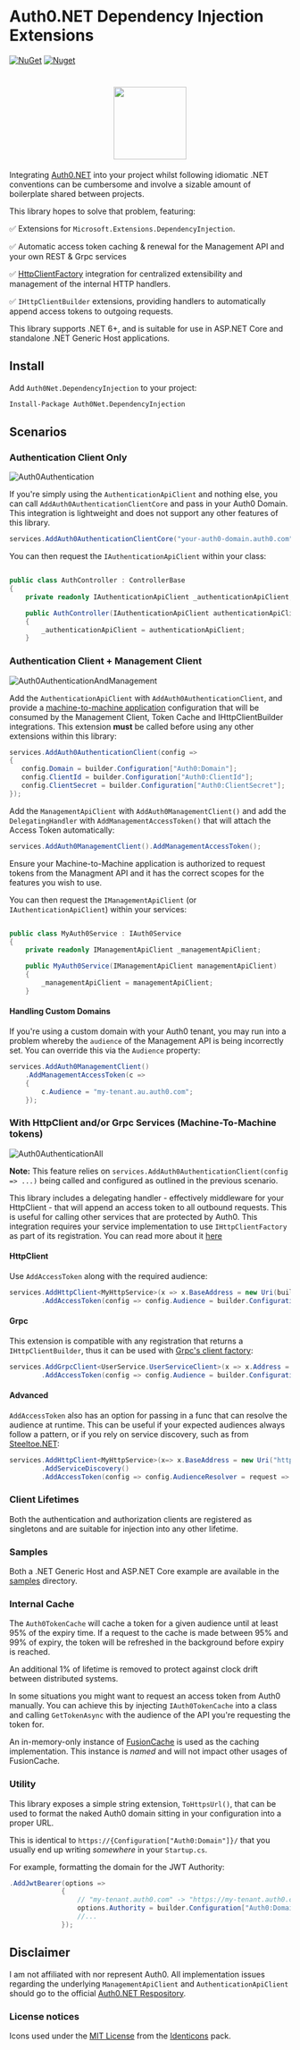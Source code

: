 # Auth0.NET Dependency Injection Extensions
[![NuGet](https://img.shields.io/nuget/v/Auth0Net.DependencyInjection.svg?style=flat-square)](https://www.nuget.org/packages/Auth0Net.DependencyInjection)
[![Nuget](https://img.shields.io/nuget/dt/Auth0Net.DependencyInjection?style=flat-square)](https://www.nuget.org/packages/Auth0Net.DependencyInjection)

<h1 align="center">
<img align="center" src="https://user-images.githubusercontent.com/975824/128343470-8d97e39d-ff8a-4daf-8ebf-f9039a46abd6.png" height="130px" />
</h1>

Integrating [Auth0.NET](https://github.com/auth0/auth0.net) into your project whilst following idiomatic .NET conventions can be cumbersome and involve a sizable amount of boilerplate shared between projects. 

This library hopes to solve that problem, featuring:

 :white_check_mark: Extensions for `Microsoft.Extensions.DependencyInjection`.
 
 :white_check_mark: Automatic access token caching & renewal for the Management API and your own REST & Grpc services
 
 :white_check_mark: [HttpClientFactory](https://docs.microsoft.com/en-us/aspnet/core/fundamentals/http-requests) integration for centralized extensibility and management of the internal HTTP handlers.
 
 :white_check_mark: `IHttpClientBuilder` extensions, providing handlers to automatically append access tokens to outgoing requests.
 
 This library supports .NET 6+, and is suitable for use in ASP.NET Core and standalone .NET Generic Host applications.
 
 ## Install
 
 Add `Auth0Net.DependencyInjection` to your project:
 
 ```ps
Install-Package Auth0Net.DependencyInjection
```
 
 ## Scenarios
 
 ### Authentication Client Only
 
![Auth0Authentication](https://user-images.githubusercontent.com/975824/128319560-4b859296-44f5-4219-a1b3-8255bf29f1b3.png)
 
If you're simply using the `AuthenticationApiClient` and nothing else, you can call `AddAuth0AuthenticationClientCore` and pass in your Auth0 Domain. This integration is lightweight and does not support any other features of this library. 
 
 ```csharp
services.AddAuth0AuthenticationClientCore("your-auth0-domain.auth0.com");
```

You can then request the `IAuthenticationApiClient` within your class:

```csharp

public class AuthController : ControllerBase
{
    private readonly IAuthenticationApiClient _authenticationApiClient;

    public AuthController(IAuthenticationApiClient authenticationApiClient)
    {
        _authenticationApiClient = authenticationApiClient;
    }
 ```

### Authentication Client + Management Client 
 
![Auth0AuthenticationAndManagement](https://user-images.githubusercontent.com/975824/128319611-9083d473-191d-4593-ad0f-9669335dbb62.png)

 
Add the `AuthenticationApiClient` with `AddAuth0AuthenticationClient`, and provide a [machine-to-machine application](https://auth0.com/docs/applications/set-up-an-application/register-machine-to-machine-applications) configuration that will be consumed by the Management Client, Token Cache and IHttpClientBuilder integrations. This extension **must** be called before using any other extensions within this library:
 
 ```csharp
services.AddAuth0AuthenticationClient(config =>
{
    config.Domain = builder.Configuration["Auth0:Domain"];
    config.ClientId = builder.Configuration["Auth0:ClientId"];
    config.ClientSecret = builder.Configuration["Auth0:ClientSecret"];
});
```

Add the `ManagementApiClient` with `AddAuth0ManagementClient()` and add the `DelegatingHandler` with `AddManagementAccessToken()` that will attach the Access Token automatically:

```csharp
services.AddAuth0ManagementClient().AddManagementAccessToken();
```

Ensure your Machine-to-Machine application is authorized to request tokens from the Managment API and it has the correct scopes for the features you wish to use.

You can then request the `IManagementApiClient` (or `IAuthenticationApiClient`) within your services:

```csharp

public class MyAuth0Service : IAuth0Service
{
    private readonly IManagementApiClient _managementApiClient;

    public MyAuth0Service(IManagementApiClient managementApiClient)
    {
        _managementApiClient = managementApiClient;
    }
 ```
 
 
 #### Handling Custom Domains

If you're using a custom domain with your Auth0 tenant, you may run into a problem whereby the `audience` of the Management API is being incorrectly set. You can override this via the `Audience` property:

```cs
services.AddAuth0ManagementClient()
    .AddManagementAccessToken(c =>
    {
        c.Audience = "my-tenant.au.auth0.com";
    });
```

### With HttpClient and/or Grpc Services (Machine-To-Machine tokens)

![Auth0AuthenticationAll](https://user-images.githubusercontent.com/975824/128319653-418e0e72-2ddf-4d02-9544-1d60bd523321.png)

**Note:** This feature relies on `services.AddAuth0AuthenticationClient(config => ...)` being called and configured as outlined in the previous scenario. 

This library includes a delegating handler - effectively middleware for your HttpClient - that will append an access token to all outbound requests. This is useful for calling other services that are protected by Auth0. This integration requires your service implementation to use `IHttpClientFactory` as part of its registration. You can read more about it [here](https://docs.microsoft.com/en-us/aspnet/core/fundamentals/http-requests)

#### HttpClient
Use `AddAccessToken` along with the required audience:

```csharp
services.AddHttpClient<MyHttpService>(x => x.BaseAddress = new Uri(builder.Configuration["MyHttpService:Url"]))
        .AddAccessToken(config => config.Audience = builder.Configuration["MyHttpService:Audience"]);
```

#### Grpc

This extension is compatible with any registration that returns a `IHttpClientBuilder`, thus it can be used with [Grpc's client factory](https://docs.microsoft.com/en-us/aspnet/core/grpc/clientfactory):

```csharp
services.AddGrpcClient<UserService.UserServiceClient>(x => x.Address = new Uri(builder.Configuration["MyGrpcService:Url"]))
        .AddAccessToken(config => config.Audience = builder.Configuration["MyGrpcService:Audience"]);
```

#### Advanced

`AddAccessToken` also has an option for passing in a func that can resolve the audience at runtime. This can be useful if your expected audiences always follow a pattern, or if you rely on service discovery, such as from [Steeltoe.NET](https://docs.steeltoe.io/api/v3/discovery/discovering-services.html):

```csharp
services.AddHttpClient<MyHttpService>(x=> x.BaseAddress = new Uri("https://MyServiceName/"))
        .AddServiceDiscovery()
        .AddAccessToken(config => config.AudienceResolver = request => request.RequestUri.GetLeftPart(UriPartial.Authority));
```

### Client Lifetimes

Both the authentication and authorization clients are registered as singletons and are suitable for injection into any other lifetime.

### Samples

Both a .NET Generic Host and ASP.NET Core example are available in the [samples](https://github.com/Hawxy/Auth0Net.DependencyInjection/tree/main/samples) directory.

### Internal Cache

The `Auth0TokenCache` will cache a token for a given audience until at least 95% of the expiry time. If a request to the cache is made between 95% and 99% of expiry, the token will be refreshed in the background before expiry is reached.

An additional 1% of lifetime is removed to protect against clock drift between distributed systems.

In some situations you might want to request an access token from Auth0 manually. You can achieve this by injecting `IAuth0TokenCache` into a class and calling `GetTokenAsync` with the audience of the API you're requesting the token for.

An in-memory-only instance of [FusionCache](https://github.com/ZiggyCreatures/FusionCache) is used as the caching implementation. This instance is _named_ and will not impact other usages of FusionCache.

### Utility 

This library exposes a simple string extension, `ToHttpsUrl()`, that can be used to format the naked Auth0 domain sitting in your configuration into a proper URL.

This is identical to `https://{Configuration["Auth0:Domain"]}/` that you usually end up writing _somewhere_ in your `Startup.cs`.

For example, formatting the domain for the JWT Authority:

```csharp
.AddJwtBearer(options =>
             {
                 // "my-tenant.auth0.com" -> "https://my-tenant.auth0.com/"
                 options.Authority = builder.Configuration["Auth0:Domain"].ToHttpsUrl();
                 //...
             });
 ```

## Disclaimer

I am not affiliated with nor represent Auth0. All implementation issues regarding the underlying `ManagementApiClient` and `AuthenticationApiClient` should go to the official [Auth0.NET Respository](https://github.com/auth0/auth0.net).

### License notices

Icons used under the [MIT License](https://github.com/auth0/identicons/blob/master/LICENSE) from the [Identicons](https://github.com/auth0/identicons) pack.
